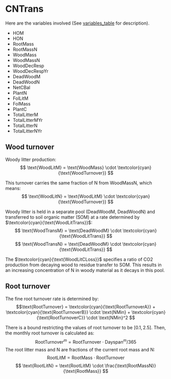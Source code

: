 # CNTrans

Here are the variables involved (See [variables_table](/doc/paramters_table.md) for description).

- $\text{HOM}$
- $\text{HON}$
- $\text{RootMass}$
- $\text{RootMassN}$
- $\text{WoodMass}$
- $\text{WoodMassN}$
- $\text{WoodDecResp}$
- $\text{WoodDecRespYr}$
- $\text{DeadWoodM}$
- $\text{DeadWoodN}$
- $\text{NetCBal}$
- $\text{PlantN}$
- $\text{FolLitM}$
- $\text{FolMass}$
- $\text{PlantC}$
- $\text{TotalLitterM}$
- $\text{TotalLitterMYr}$
- $\text{TotalLitterN}$
- $\text{TotalLitterNYr}$

## Wood turnover

Woody litter production:
$$
\text{WoodLitM} = \text{WoodMass} \cdot \textcolor{cyan}{\text{WoodTurnover}}
$$

This turnover carries the same fraction of N from $\text{WoodMassN}$, which means:
$$
\text{WoodLitN} = \text{WoodLitM} \cdot \textcolor{cyan}{\text{WoodTurnover}}
$$

Woody litter is held in a separate pool ($\text{DeadWoodM}$, $\text{DeadWoodN}$) and transferred to soil organic matter (SOM) at a rate determined by $\textcolor{cyan}{\text{WoodLitTrans}}$:
$$
\text{WoodTransM} = \text{DeadWoodM} \cdot \textcolor{cyan}{\text{WoodLitTrans}}
$$
$$
\text{WoodTransN} = \text{DeadWoodM} \cdot \textcolor{cyan}{\text{WoodLitTrans}}
$$

The $\textcolor{cyan}{\text{WoodLitCLoss}}$ specifies a ratio of CO2 production from decaying wood to residue transfer to SOM. This results in an increasing concentration of N in woody material as it decays in this pool.

## Root turnover

The fine root turnover rate is determined by:
$$\text{RootTurnover} = \textcolor{cyan}{\text{RootTurnoverA}} + \textcolor{cyan}{\text{RootTurnoverB}} \cdot \text{NMin} + \textcolor{cyan}{\text{RootTurnoverC}} \cdot \text{NMin}^2
$$

There is a bound restricting the values of root turnover to be $[0.1, 2.5]$. Then, the monthly root turnover is calculated as:
$$
\text{RootTurnover}^m = \text{RootTurnover} \cdot \text{Dayspan}^m / 365
$$
The root litter mass and N are fractions of the current root mass and N:
$$
\text{RootLitM} = \text{RootMass} \cdot \text{RootTurnover}
$$
$$
\text{RootLitN} = \text{RootLitM} \cdot \frac{\text{RootMassN}}{\text{RootMass}}
$$



